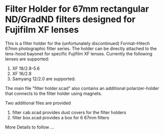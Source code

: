 # Filter Holder for 67mm rectangular ND/GradND filters designed for Fujifilm XF lenses
This is a filter holder for the (unfortunately discontinued) Format-Hitech 67mm photographic filter series. The holder can be directly attached to the lens-hood bayonet for specific Fujifilm XF lenses. Currently the following lenses are supported:
1. XF 18/2.8-5.6
2. XF 16/2.8
3. Samyang 12/2.0 are supported.

The main file "filter holder.scad" also contains an additional polarizer-holder that connects to the filter holder using magnets.

Two additional files are provided
1. filter cab.scad provides dust covers for the filter holders
2. filter box.scad provides a box for 6 67mm filters

More Details to follow ...